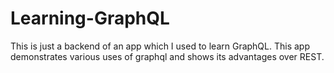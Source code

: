 # Learning-GraphQL
This is just a backend of an app which I used to learn GraphQL. This app demonstrates various uses of graphql and shows its advantages over REST.

